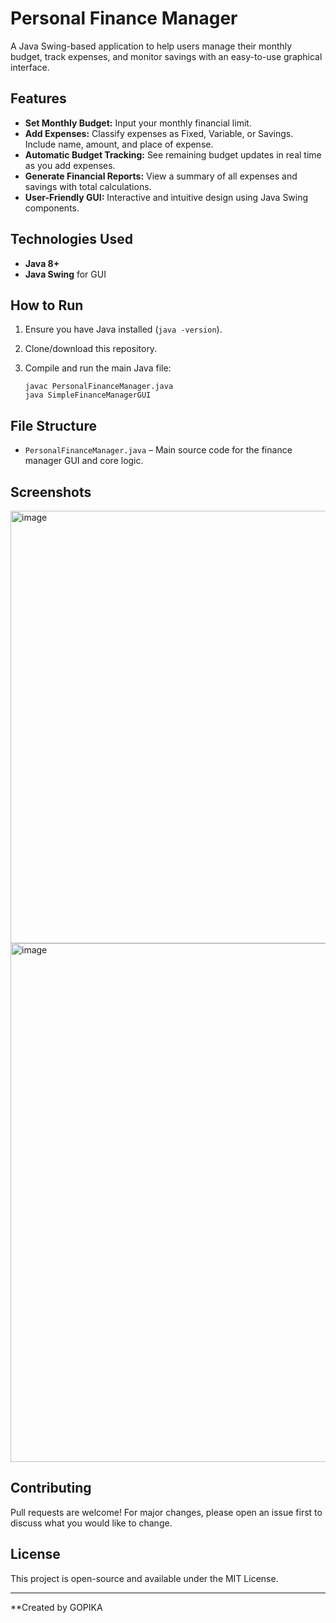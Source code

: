 
# Personal Finance Manager

A Java Swing-based application to help users manage their monthly budget, track expenses, and monitor savings with an easy-to-use graphical interface.

## Features

- **Set Monthly Budget:** Input your monthly financial limit.
- **Add Expenses:** Classify expenses as Fixed, Variable, or Savings. Include name, amount, and place of expense.
- **Automatic Budget Tracking:** See remaining budget updates in real time as you add expenses.
- **Generate Financial Reports:** View a summary of all expenses and savings with total calculations.
- **User-Friendly GUI:** Interactive and intuitive design using Java Swing components.

## Technologies Used

- **Java 8+**
- **Java Swing** for GUI

## How to Run

1. Ensure you have Java installed (`java -version`).
2. Clone/download this repository.
3. Compile and run the main Java file:

    ```
    javac PersonalFinanceManager.java
    java SimpleFinanceManagerGUI
    ```

## File Structure

- `PersonalFinanceManager.java` – Main source code for the finance manager GUI and core logic.

## Screenshots

<img width="1291" height="692" alt="image" src="https://github.com/user-attachments/assets/38a017f6-edd0-4732-bf3c-3c329552950f" />

<img width="930" height="830" alt="image" src="https://github.com/user-attachments/assets/aa5c6367-497d-4f43-b35b-624e4083470e" />


## Contributing

Pull requests are welcome! For major changes, please open an issue first to discuss what you would like to change.

## License

This project is open-source and available under the MIT License.

---

**Created by GOPIKA

